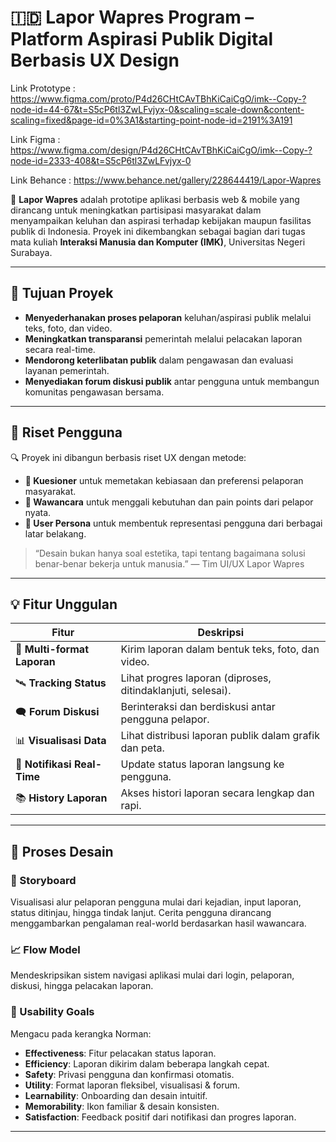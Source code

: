 # 🇮🇩 Lapor Wapres Program – Platform Aspirasi Publik Digital Berbasis UX Design

Link Prototype : https://www.figma.com/proto/P4d26CHtCAvTBhKiCaiCgO/imk--Copy-?node-id=44-67&t=S5cP6tl3ZwLFvjyx-0&scaling=scale-down&content-scaling=fixed&page-id=0%3A1&starting-point-node-id=2191%3A191

Link Figma : https://www.figma.com/design/P4d26CHtCAvTBhKiCaiCgO/imk--Copy-?node-id=2333-408&t=S5cP6tl3ZwLFvjyx-0

Link Behance : https://www.behance.net/gallery/228644419/Lapor-Wapres

📢 **Lapor Wapres** adalah prototipe aplikasi berbasis web & mobile yang dirancang untuk meningkatkan partisipasi masyarakat dalam menyampaikan keluhan dan aspirasi terhadap kebijakan maupun fasilitas publik di Indonesia. Proyek ini dikembangkan sebagai bagian dari tugas mata kuliah **Interaksi Manusia dan Komputer (IMK)**, Universitas Negeri Surabaya.

---

## 🚀 Tujuan Proyek

- **Menyederhanakan proses pelaporan** keluhan/aspirasi publik melalui teks, foto, dan video.
- **Meningkatkan transparansi** pemerintah melalui pelacakan laporan secara real-time.
- **Mendorong keterlibatan publik** dalam pengawasan dan evaluasi layanan pemerintah.
- **Menyediakan forum diskusi publik** antar pengguna untuk membangun komunitas pengawasan bersama.

---

## 🧠 Riset Pengguna

🔍 Proyek ini dibangun berbasis riset UX dengan metode:

- **🎯 Kuesioner** untuk memetakan kebiasaan dan preferensi pelaporan masyarakat.
- **💬 Wawancara** untuk menggali kebutuhan dan pain points dari pelapor nyata.
- **👤 User Persona** untuk membentuk representasi pengguna dari berbagai latar belakang.

> “Desain bukan hanya soal estetika, tapi tentang bagaimana solusi benar-benar bekerja untuk manusia.” — Tim UI/UX Lapor Wapres

---

## 💡 Fitur Unggulan

| Fitur | Deskripsi |
|-------|-----------|
| 📑 **Multi-format Laporan** | Kirim laporan dalam bentuk teks, foto, dan video. |
| 🛰 **Tracking Status** | Lihat progres laporan (diproses, ditindaklanjuti, selesai). |
| 🗨 **Forum Diskusi** | Berinteraksi dan berdiskusi antar pengguna pelapor. |
| 📊 **Visualisasi Data** | Lihat distribusi laporan publik dalam grafik dan peta. |
| 🔔 **Notifikasi Real-Time** | Update status laporan langsung ke pengguna. |
| 📚 **History Laporan** | Akses histori laporan secara lengkap dan rapi. |

---

## 🧪 Proses Desain

### 🎨 Storyboard

Visualisasi alur pelaporan pengguna mulai dari kejadian, input laporan, status ditinjau, hingga tindak lanjut. Cerita pengguna dirancang menggambarkan pengalaman real-world berdasarkan hasil wawancara.

### 📈 Flow Model

Mendeskripsikan sistem navigasi aplikasi mulai dari login, pelaporan, diskusi, hingga pelacakan laporan.

### 🧭 Usability Goals

Mengacu pada kerangka Norman:

- **Effectiveness**: Fitur pelacakan status laporan.
- **Efficiency**: Laporan dikirim dalam beberapa langkah cepat.
- **Safety**: Privasi pengguna dan konfirmasi otomatis.
- **Utility**: Format laporan fleksibel, visualisasi & forum.
- **Learnability**: Onboarding dan desain intuitif.
- **Memorability**: Ikon familiar & desain konsisten.
- **Satisfaction**: Feedback positif dari notifikasi dan progres laporan.

---

